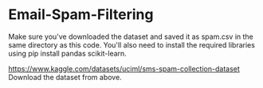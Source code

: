# Email-Spam-Filtering

Make sure you've downloaded the dataset and saved it as spam.csv in the same directory as this code. You'll also need to install the required libraries using pip install pandas scikit-learn.

https://www.kaggle.com/datasets/uciml/sms-spam-collection-dataset
Download the dataset from above.

